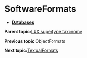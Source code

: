 # SoftwareFormats

-   **[Databases](../../concepts/supertypes/databases.md)**  


**Parent topic:**[LUX supertype taxonomy](../../concepts/supertypes/supertypes.md)

**Previous topic:**[ObjectFormats](../../concepts/supertypes/objectformats.md)

**Next topic:**[TextualFormats](../../concepts/supertypes/textualformats.md)

